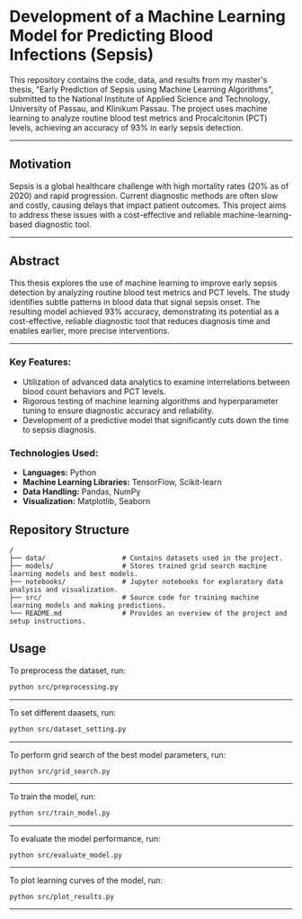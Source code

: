 # Development of a Machine Learning Model for Predicting Blood Infections (Sepsis)

This repository contains the code, data, and results from my master's thesis, "Early Prediction of Sepsis using Machine Learning Algorithms", submitted to the National Institute of Applied Science and Technology, University of Passau, and Klinikum Passau. The project uses machine learning to analyze routine blood test metrics and Procalcitonin (PCT) levels, achieving an accuracy of 93% in early sepsis detection.

---

## Motivation
Sepsis is a global healthcare challenge with high mortality rates (20% as of 2020) and rapid progression. Current diagnostic methods are often slow and costly, causing delays that impact patient outcomes. This project aims to address these issues with a cost-effective and reliable machine-learning-based diagnostic tool.

---

## Abstract
This thesis explores the use of machine learning to improve early sepsis detection by analyzing routine blood test metrics and PCT levels. The study identifies subtle patterns in blood data that signal sepsis onset. The resulting model achieved 93% accuracy, demonstrating its potential as a cost-effective, reliable diagnostic tool that reduces diagnosis time and enables earlier, more precise interventions.

---


### Key Features:
- Utilization of advanced data analytics to examine interrelations between blood count behaviors and PCT levels.
- Rigorous testing of machine learning algorithms and hyperparameter tuning to ensure diagnostic accuracy and reliability.
- Development of a predictive model that significantly cuts down the time to sepsis diagnosis.

### Technologies Used:
- **Languages:** Python
- **Machine Learning Libraries:** TensorFlow, Scikit-learn
- **Data Handling:** Pandas, NumPy
- **Visualization:** Matplotlib, Seaborn

## Repository Structure
```
/
├── data/                   # Contains datasets used in the project.
├── models/                 # Stores trained grid search machine learning models and best models.
├── notebooks/              # Jupyter notebooks for exploratory data analysis and visualization.
├── src/                    # Source code for training machine learning models and making predictions.
└── README.md               # Provides an overview of the project and setup instructions.
```
## Usage

To preprocess the dataset, run:
```bash
python src/preprocessing.py
```
--------------------------------------------
To set different daasets, run:
```bash
python src/dataset_setting.py
```
--------------------------------------------
To perform grid search of the best model parameters, run:
```bash
python src/grid_search.py
```
--------------------------------------------
To train the model, run:
```bash
python src/train_model.py
```
--------------------------------------------
To evaluate the model performance, run:
```
python src/evaluate_model.py
```
--------------------------------------------
To plot learning curves of the model, run:
```
python src/plot_results.py
```
--------------------------------------------
